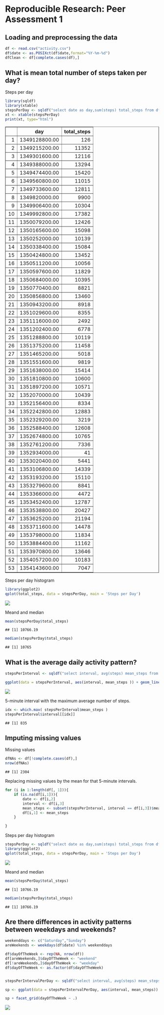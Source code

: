 # Reproducible Research: Peer Assessment 1


## Loading and preprocessing the data



```r
df <- read.csv("activity.csv")
df$date <- as.POSIXct(df$date,format="%Y-%m-%d")
dfClean <- df[complete.cases(df),]
```

## What is mean total number of steps taken per day?

Steps per day

```r
library(sqldf)
library(xtable)
stepsPerDay <- sqldf("select date as day,sum(steps) total_steps from dfClean group by date")   
xt <- xtable(stepsPerDay)
print(xt, type="html")
```

<!-- html table generated in R 3.1.2 by xtable 1.7-4 package -->
<!-- Sun Oct 18 23:42:15 2015 -->
<table border=1>
<tr> <th>  </th> <th> day </th> <th> total_steps </th>  </tr>
  <tr> <td align="right"> 1 </td> <td align="right"> 1349128800.00 </td> <td align="right"> 126 </td> </tr>
  <tr> <td align="right"> 2 </td> <td align="right"> 1349215200.00 </td> <td align="right"> 11352 </td> </tr>
  <tr> <td align="right"> 3 </td> <td align="right"> 1349301600.00 </td> <td align="right"> 12116 </td> </tr>
  <tr> <td align="right"> 4 </td> <td align="right"> 1349388000.00 </td> <td align="right"> 13294 </td> </tr>
  <tr> <td align="right"> 5 </td> <td align="right"> 1349474400.00 </td> <td align="right"> 15420 </td> </tr>
  <tr> <td align="right"> 6 </td> <td align="right"> 1349560800.00 </td> <td align="right"> 11015 </td> </tr>
  <tr> <td align="right"> 7 </td> <td align="right"> 1349733600.00 </td> <td align="right"> 12811 </td> </tr>
  <tr> <td align="right"> 8 </td> <td align="right"> 1349820000.00 </td> <td align="right"> 9900 </td> </tr>
  <tr> <td align="right"> 9 </td> <td align="right"> 1349906400.00 </td> <td align="right"> 10304 </td> </tr>
  <tr> <td align="right"> 10 </td> <td align="right"> 1349992800.00 </td> <td align="right"> 17382 </td> </tr>
  <tr> <td align="right"> 11 </td> <td align="right"> 1350079200.00 </td> <td align="right"> 12426 </td> </tr>
  <tr> <td align="right"> 12 </td> <td align="right"> 1350165600.00 </td> <td align="right"> 15098 </td> </tr>
  <tr> <td align="right"> 13 </td> <td align="right"> 1350252000.00 </td> <td align="right"> 10139 </td> </tr>
  <tr> <td align="right"> 14 </td> <td align="right"> 1350338400.00 </td> <td align="right"> 15084 </td> </tr>
  <tr> <td align="right"> 15 </td> <td align="right"> 1350424800.00 </td> <td align="right"> 13452 </td> </tr>
  <tr> <td align="right"> 16 </td> <td align="right"> 1350511200.00 </td> <td align="right"> 10056 </td> </tr>
  <tr> <td align="right"> 17 </td> <td align="right"> 1350597600.00 </td> <td align="right"> 11829 </td> </tr>
  <tr> <td align="right"> 18 </td> <td align="right"> 1350684000.00 </td> <td align="right"> 10395 </td> </tr>
  <tr> <td align="right"> 19 </td> <td align="right"> 1350770400.00 </td> <td align="right"> 8821 </td> </tr>
  <tr> <td align="right"> 20 </td> <td align="right"> 1350856800.00 </td> <td align="right"> 13460 </td> </tr>
  <tr> <td align="right"> 21 </td> <td align="right"> 1350943200.00 </td> <td align="right"> 8918 </td> </tr>
  <tr> <td align="right"> 22 </td> <td align="right"> 1351029600.00 </td> <td align="right"> 8355 </td> </tr>
  <tr> <td align="right"> 23 </td> <td align="right"> 1351116000.00 </td> <td align="right"> 2492 </td> </tr>
  <tr> <td align="right"> 24 </td> <td align="right"> 1351202400.00 </td> <td align="right"> 6778 </td> </tr>
  <tr> <td align="right"> 25 </td> <td align="right"> 1351288800.00 </td> <td align="right"> 10119 </td> </tr>
  <tr> <td align="right"> 26 </td> <td align="right"> 1351375200.00 </td> <td align="right"> 11458 </td> </tr>
  <tr> <td align="right"> 27 </td> <td align="right"> 1351465200.00 </td> <td align="right"> 5018 </td> </tr>
  <tr> <td align="right"> 28 </td> <td align="right"> 1351551600.00 </td> <td align="right"> 9819 </td> </tr>
  <tr> <td align="right"> 29 </td> <td align="right"> 1351638000.00 </td> <td align="right"> 15414 </td> </tr>
  <tr> <td align="right"> 30 </td> <td align="right"> 1351810800.00 </td> <td align="right"> 10600 </td> </tr>
  <tr> <td align="right"> 31 </td> <td align="right"> 1351897200.00 </td> <td align="right"> 10571 </td> </tr>
  <tr> <td align="right"> 32 </td> <td align="right"> 1352070000.00 </td> <td align="right"> 10439 </td> </tr>
  <tr> <td align="right"> 33 </td> <td align="right"> 1352156400.00 </td> <td align="right"> 8334 </td> </tr>
  <tr> <td align="right"> 34 </td> <td align="right"> 1352242800.00 </td> <td align="right"> 12883 </td> </tr>
  <tr> <td align="right"> 35 </td> <td align="right"> 1352329200.00 </td> <td align="right"> 3219 </td> </tr>
  <tr> <td align="right"> 36 </td> <td align="right"> 1352588400.00 </td> <td align="right"> 12608 </td> </tr>
  <tr> <td align="right"> 37 </td> <td align="right"> 1352674800.00 </td> <td align="right"> 10765 </td> </tr>
  <tr> <td align="right"> 38 </td> <td align="right"> 1352761200.00 </td> <td align="right"> 7336 </td> </tr>
  <tr> <td align="right"> 39 </td> <td align="right"> 1352934000.00 </td> <td align="right">  41 </td> </tr>
  <tr> <td align="right"> 40 </td> <td align="right"> 1353020400.00 </td> <td align="right"> 5441 </td> </tr>
  <tr> <td align="right"> 41 </td> <td align="right"> 1353106800.00 </td> <td align="right"> 14339 </td> </tr>
  <tr> <td align="right"> 42 </td> <td align="right"> 1353193200.00 </td> <td align="right"> 15110 </td> </tr>
  <tr> <td align="right"> 43 </td> <td align="right"> 1353279600.00 </td> <td align="right"> 8841 </td> </tr>
  <tr> <td align="right"> 44 </td> <td align="right"> 1353366000.00 </td> <td align="right"> 4472 </td> </tr>
  <tr> <td align="right"> 45 </td> <td align="right"> 1353452400.00 </td> <td align="right"> 12787 </td> </tr>
  <tr> <td align="right"> 46 </td> <td align="right"> 1353538800.00 </td> <td align="right"> 20427 </td> </tr>
  <tr> <td align="right"> 47 </td> <td align="right"> 1353625200.00 </td> <td align="right"> 21194 </td> </tr>
  <tr> <td align="right"> 48 </td> <td align="right"> 1353711600.00 </td> <td align="right"> 14478 </td> </tr>
  <tr> <td align="right"> 49 </td> <td align="right"> 1353798000.00 </td> <td align="right"> 11834 </td> </tr>
  <tr> <td align="right"> 50 </td> <td align="right"> 1353884400.00 </td> <td align="right"> 11162 </td> </tr>
  <tr> <td align="right"> 51 </td> <td align="right"> 1353970800.00 </td> <td align="right"> 13646 </td> </tr>
  <tr> <td align="right"> 52 </td> <td align="right"> 1354057200.00 </td> <td align="right"> 10183 </td> </tr>
  <tr> <td align="right"> 53 </td> <td align="right"> 1354143600.00 </td> <td align="right"> 7047 </td> </tr>
   </table>

Steps per day histogram

```r
library(ggplot2)
qplot(total_steps, data = stepsPerDay, main = 'Steps per Day')
```

![](PA1_template_files/figure-html/unnamed-chunk-2-1.png) 

Meand and median

```r
mean(stepsPerDay$total_steps)
```

```
## [1] 10766.19
```

```r
median(stepsPerDay$total_steps)
```

```
## [1] 10765
```

## What is the average daily activity pattern?


```r
stepsPerInterval <- sqldf("select interval, avg(steps) mean_steps from dfClean group by interval")   

ggplot(data = stepsPerInterval, aes(interval, mean_steps )) + geom_line() + ylab("Average Number of Steps Per 5-Minute Interval") + xlab("Time Interval")
```

![](PA1_template_files/figure-html/unnamed-chunk-4-1.png) 

5-minute interval with the maximum average number of steps.

```r
idx <- which.max( stepsPerInterval$mean_steps )
stepsPerInterval$interval[[idx]]
```

```
## [1] 835
```


## Imputing missing values
Missing values

```r
dfNAs <- df[!complete.cases(df),]
nrow(dfNAs)
```

```
## [1] 2304
```

Replacing missing values by the mean for that 5-minute intervals.


```r
for (i in 1:length(df[, 1])){
    if (is.na(df[i,1])){
        date <- df[i,2]
        interval <- df[i,3]
        mean_steps <- subset(stepsPerInterval, interval == df[i,3])$mean_steps
        df[i,1] <- mean_steps
    }

}
```


Steps per day histogram

```r
stepsPerDay <- sqldf("select date as day,sum(steps) total_steps from df group by date") 
library(ggplot2)
qplot(total_steps, data = stepsPerDay, main = 'Steps per Day')
```

![](PA1_template_files/figure-html/unnamed-chunk-8-1.png) 

Meand and median

```r
mean(stepsPerDay$total_steps)
```

```
## [1] 10766.19
```

```r
median(stepsPerDay$total_steps)
```

```
## [1] 10766.19
```

## Are there differences in activity patterns between weekdays and weekends?


```r
weekenddays <- c("Saturday","Sunday")
areWeekends <- weekdays(df$date) %in% weekenddays

df$dayOfTheWeek <- rep(NA, nrow(df))
df[areWeekends,]$dayOfTheWeek <- "weekend"
df[!areWeekends,]$dayOfTheWeek <- "weekday"
df$dayOfTheWeek <- as.factor(df$dayOfTheWeek)


stepsPerIntervalPerDay <- sqldf("select interval, avg(steps) mean_steps, dayOfTheWeek from df group by interval,dayOfTheWeek")  

sp <- ggplot(data = stepsPerIntervalPerDay, aes(interval, mean_steps)) + geom_line() + ylab("Average Number of Steps Per 5-Minute Interval") + xlab("Time Interval")

sp + facet_grid(dayOfTheWeek ~ .)
```

![](PA1_template_files/figure-html/unnamed-chunk-10-1.png) 

